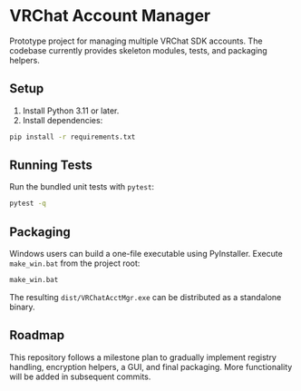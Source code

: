 # VRChat Account Manager

Prototype project for managing multiple VRChat SDK accounts. The codebase
currently provides skeleton modules, tests, and packaging helpers.

## Setup

1. Install Python 3.11 or later.
2. Install dependencies:

```bash
pip install -r requirements.txt
```

## Running Tests

Run the bundled unit tests with `pytest`:

```bash
pytest -q
```

## Packaging

Windows users can build a one-file executable using PyInstaller. Execute
`make_win.bat` from the project root:

```cmd
make_win.bat
```

The resulting `dist/VRChatAcctMgr.exe` can be distributed as a standalone
binary.

## Roadmap

This repository follows a milestone plan to gradually implement registry
handling, encryption helpers, a GUI, and final packaging. More functionality
will be added in subsequent commits.
